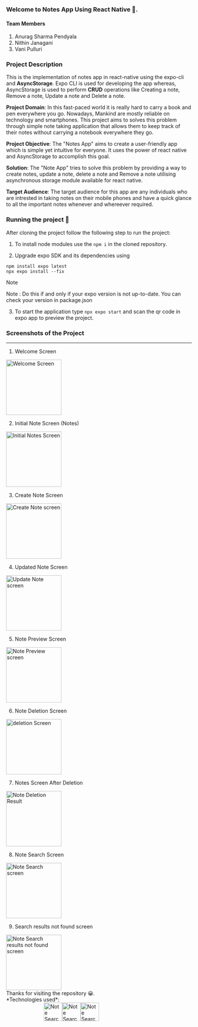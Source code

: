 ### Welcome to Notes App Using React Native 📘.

#### Team Members  
1. Anurag Sharma Pendyala
2. Nithin Janagani
3. Vani Pulluri

### Project Description 

This is the implementation of notes app in react-native using the expo-cli and **AsyncStorage**. Expo CLI is used for developing the app whereas, AsyncStorage is used to perform **CRUD** operations like Creating a note, Remove a note, Update a note and Delete a note. 

__Project Domain__: In this fast-paced world it is really hard to carry a book and pen everywhere you go. Nowadays, Mankind are mostly reliable on technology and smartphones. This project aims to solves this problem through simple note taking application that allows them to keep track of their notes without carrying a notebook everywhere they go.

__Project Objective__: The "Notes App" aims to create a user-friendly app which is simple yet intuitive for everyone. It uses the power of react native and AsyncStorage to accomplish this goal.

__Solution__: The "Note App" tries to solve this problem by providing a way to create notes, update a note, delete a note and Remove a note utilising asynchronous storage module available for react native.

__Target Audience__: The target audience for this app are any individuals who are intrested in taking notes on their mobile phones and have a quick glance to all the important notes whenever and whereever required.

### Running the project 🚀
After cloning the project follow the following step to run the project:

1. To install node modules use the `npm i` in the cloned repository.

2. Upgrade expo SDK and its dependencies using 
```
npm install expo latest
npx expo install --fix

```
> [!NOTE]
> Note : Do this if and only if your expo version is not up-to-date. You can check your version in package.json

3. To start the application type `npx expo start` and scan the qr code in expo app to preview the project.


### Screenshots of the Project
<hr/>


1. Welcome Screen
<picture>
<img alt="Welcome Screen" src="./images/1.jpg" width="150px">
</picture>
<br>

2. Initial Note Screen (Notes)
<picture>
<img alt="Initial Notes Screen" src="./images/2.jpg" width="150px">
</picture>
<br>

3. Create Note Screen
<picture>
<img alt="Create Note screen" src="./images/3.jpg" width="150px">
</picture>
<br>

4. Updated Note Screen
<picture>
<img alt="Update Note screen" src="./images/4.jpg" width="150px">
</picture>
<br/>

5. Note Preview Screen
<picture>
<img alt="Note Preview screen" src="./images/5.jpg" width="150px">
</picture>
<br/>

6. Note Deletion Screen
<picture>
<img alt="deletion Screen" src="./images/6.jpg" width="150px">
</picture>
<br/>

7. Notes Screen After Deletion
<picture>
<img alt="Note Deletion Result" src="./images/7.jpg" width="150px">
</picture>
<br/>

8. Note Search Screen
<picture>
<img alt="Note Search screen" src="./images/8.jpg" width="150px">
</picture>
<br/>

9. Search results not found screen 
<picture>
<img alt="Note Search results not found screen" src="./images/9.jpg" width="150px">
</picture>
<br/>


<footer>
Thanks for visiting the repository 😀.
<br>
*Technologies used*:
<div  style="display: flex; width: 300px;
margin-inline: auto; ">
<img alt="Note Search results not found screen" src="./images/js.png" width="50px">

<img alt="Note Search results not found screen" src="./images/expo.png" width="50px">
<img alt="Note Search results not found screen" src="./images/react-native.png" width="50px">
</div>
</footer>






